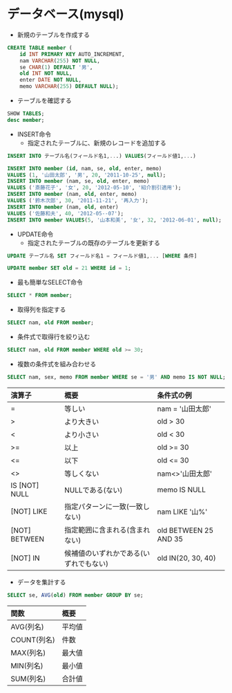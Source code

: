 # データベース(mysql)

- 新規のテーブルを作成する

``` sql
CREATE TABLE member (
	id INT PRIMARY KEY AUTO_INCREMENT,
	nam VARCHAR(255) NOT NULL,
	se CHAR(1) DEFAULT '男',
	old INT NOT NULL,
	enter DATE NOT NULL,
	memo VARCHAR(255) DEFAULT NULL);
```
- テーブルを確認する

``` sql
SHOW TABLES;
desc member;
```
- INSERT命令
	- 指定されたテーブルに、新規のレコードを追加する

``` sql
INSERT INTO テーブル名(フィールド名1,...) VALUES(フィールド値1,...)
```
``` sql
INSERT INTO member (id, nam, se, old, enter, memo)
VALUES (1, '山田太郎', '男', 20, '2011-10-25', null);
INSERT INTO member (nam, se, old, enter, memo)
VALUES ('斎藤花子', '女', 20, '2012-05-10', '紹介割引適用');
INSERT INTO member (nam, old, enter, memo)
VALUES ('鈴木次郎', 30, '2011-11-21', '再入力');
INSERT INTO member (nam, old, enter)
VALUES ('佐藤和夫', 40, '2012-05--07');
INSERT INTO member VALUES(5, '山本和美', '女', 32, '2012-06-01', null);
```

- UPDATE命令
	- 指定されたテーブルの既存のテーブルを更新する

``` sql
UPDATE テーブル名 SET フィールド名1 = フィールド値1,... [WHERE 条件]
```

``` sql
UPDATE member SET old = 21 WHERE id = 1;
```

- 最も簡単なSELECT命令

``` sql
SELECT * FROM member;
```

- 取得列を指定する

``` sql
SELECT nam, old FROM member;
```

- 条件式で取得行を絞り込む

``` sql
SELECT nam, old FROM member WHERE old >= 30;
```

- 複数の条件式を組み合わせる

``` sql
SELECT nam, sex, memo FROM member WHERE se = '男' AND memo IS NOT NULL;
```

| 演算子 | 概要 | 条件式の例 |
|:-------|:-----|:----------|
|=|等しい|nam = '山田太郎'|
|>|より大きい|old > 30|
|<|より小さい|old < 30|
|>=|以上|old >= 30|
|<=|以下|old <= 30|
|<>|等しくない|nam<>'山田太郎'|
|IS [NOT] NULL|NULLである(ない)|memo IS NULL|
|[NOT] LIKE|指定パターンに一致(一致しない)|nam LIKE '山%'|
|[NOT] BETWEEN|指定範囲に含まれる(含まれない)|old BETWEEN 25 AND 35|
|[NOT] IN|候補値のいずれかである(いずれでもない)|old IN(20, 30, 40)|

- データを集計する

``` sql
SELECT se, AVG(old) FROM member GROUP BY se;
```

| 関数 | 概要 |
|:-----|:-----|
|AVG(列名)|平均値|
|COUNT(列名)|件数|
|MAX(列名)|最大値|
|MIN(列名)|最小値|
|SUM(列名)|合計値|